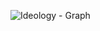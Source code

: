 ![Ideology - Graph](https://github.com/isiktopcu/blame-ideology-paper/assets/91604042/dea410d0-cbb6-46b5-975a-f500a22268a9)
